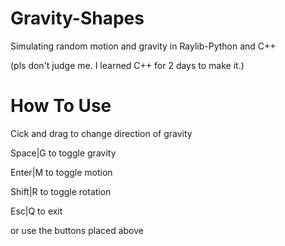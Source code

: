 # Gravity-Shapes
Simulating random motion and gravity in Raylib-Python and C++

(pls don't judge me. I learned C++ for 2 days to make it.)

# How To Use
Cick and drag to change direction of gravity

Space|G to toggle gravity

Enter|M to toggle motion

Shift|R to toggle rotation

Esc|Q to exit

or use the buttons placed above
